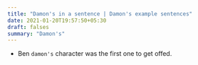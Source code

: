 ```yaml
---
title: "Damon's in a sentence | Damon's example sentences"
date: 2021-01-20T19:57:50+05:30
draft: falses
summary: "Damon's"
---
```

- Ben `damon's` character was the first one to get offed.
                 
